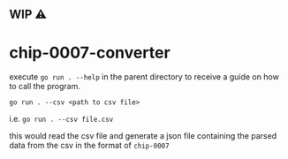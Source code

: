 ## WIP ⚠️
# chip-0007-converter

execute 
`go run . --help`
in the parent directory to receive a guide on how to call the program.


`go run . --csv <path to csv file>`

i.e. `go run . --csv file.csv`

this would read the csv file and generate a json file containing the parsed data from the csv in the format of `chip-0007`
